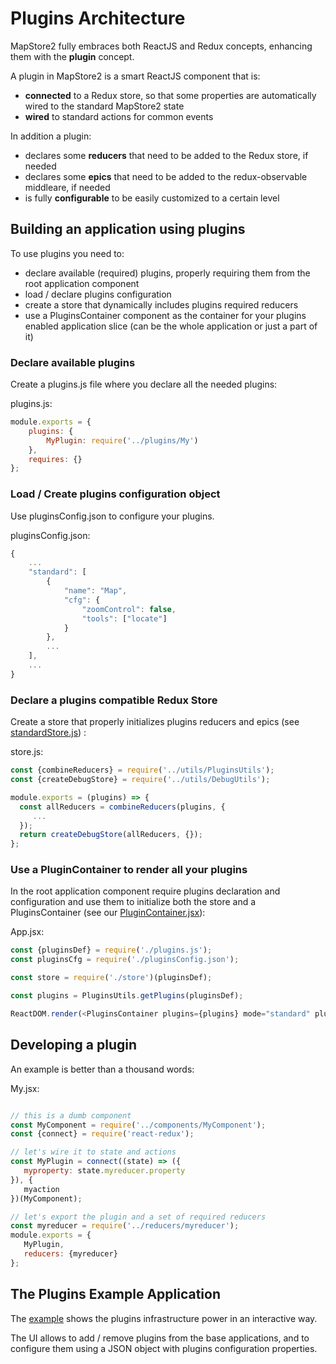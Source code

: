# Plugins Architecture

MapStore2 fully embraces both ReactJS and Redux concepts, enhancing them with the **plugin** concept.

A plugin in MapStore2 is a smart ReactJS component that is:

 * **connected** to a Redux store, so that some properties are automatically wired to the standard MapStore2 state
 * **wired** to standard actions for common events

In addition a plugin:

 * declares some **reducers** that need to be added to the Redux store, if needed
 * declares some **epics** that need to be added to the redux-observable middleare, if needed
 * is fully **configurable** to be easily customized to a certain level

## Building an application using plugins
To use plugins you need to:

 * declare available (required) plugins, properly requiring them from the root application component
 * load / declare plugins configuration
 * create a store that dynamically includes plugins required reducers
 * use a PluginsContainer component as the container for your plugins enabled application slice (can be the whole application or just a part of it)

### Declare available plugins
Create a plugins.js file where you declare all the needed plugins:

plugins.js:

```javascript
module.exports = {
    plugins: {
        MyPlugin: require('../plugins/My')
    },
    requires: {}
};
```

### Load / Create plugins configuration object
Use pluginsConfig.json to configure your plugins.

pluginsConfig.json:

```javascript
{
    ...
    "standard": [
        {
            "name": "Map",
            "cfg": {
                "zoomControl": false,
                "tools": ["locate"]
            }
        },
        ...
    ],
    ...
}
```

### Declare a plugins compatible Redux Store
Create a store that properly initializes plugins reducers and epics (see [standardStore.js](https://github.com/geosolutions-it/MapStore2/blob/master/web/client/stores/StandardStore.js)) :

store.js:

```javascript
const {combineReducers} = require('../utils/PluginsUtils');
const {createDebugStore} = require('../utils/DebugUtils');

module.exports = (plugins) => {
  const allReducers = combineReducers(plugins, {
     ...
  });
  return createDebugStore(allReducers, {});
};
```

### Use a PluginContainer to render all your plugins
In the root application component require plugins declaration and configuration  and use them to initialize both the store and a PluginsContainer (see our [PluginContainer.jsx](https://github.com/geosolutions-it/MapStore2/blob/master/web/client/components/plugins/PluginsContainer.jsx)):

App.jsx:

```javascript
const {pluginsDef} = require('./plugins.js');
const pluginsCfg = require('./pluginsConfig.json');

const store = require('./store')(pluginsDef);

const plugins = PluginsUtils.getPlugins(pluginsDef);

ReactDOM.render(<PluginsContainer plugins={plugins} mode="standard" pluginsConfig={pluginsCfg}/>, ...container...);
```

## Developing a plugin
An example is better than a thousand words:

My.jsx:

```javascript

// this is a dumb component
const MyComponent = require('../components/MyComponent');
const {connect} = require('react-redux');

// let's wire it to state and actions
const MyPlugin = connect((state) => ({
   myproperty: state.myreducer.property
}), {
   myaction
})(MyComponent);

// let's export the plugin and a set of required reducers
const myreducer = require('../reducers/myreducer');
module.exports = {
   MyPlugin,
   reducers: {myreducer}
};
```

## The Plugins Example Application
The [example](http://dev.mapstore2.geo-solutions.it/mapstore/examples/plugins/) shows the plugins infrastructure power in an interactive way.

The UI allows to add / remove plugins from the base applications, and to configure them using a JSON object with plugins configuration properties.
